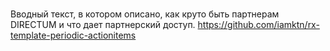 # 
Вводный текст, в котором описано, как круто быть партнерам DIRECTUM и что дает партнерский доступ. 
https://github.com/iamktn/rx-template-periodic-actionitems

